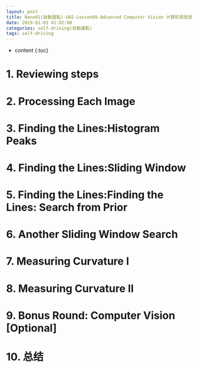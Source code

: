 ```yaml
---
layout: post
title: Nano01(自動運転)-U02-Lesson09-Advanced Computer Vision 计算机视觉进阶
date: 2019-01-01 01:02:08
categories: self-driving(自動運転)
tags: self-driving
---
```

* content
{:toc}

# 1. Reviewing steps

# 2. Processing Each Image

# 3. Finding the Lines:Histogram Peaks

# 4. Finding the Lines:Sliding Window

# 5. Finding the Lines:Finding the Lines: Search from Prior

# 6. Another Sliding Window Search

# 7. Measuring Curvature I

# 8. Measuring Curvature II

# 9. Bonus Round: Computer Vision [Optional]

# 10. 总结